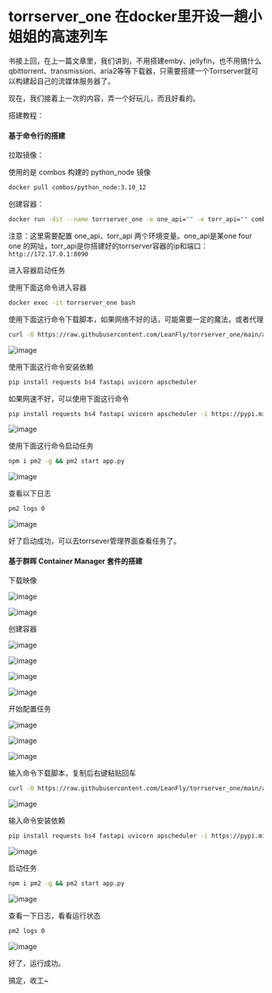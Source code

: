 # torrserver_one 在docker里开设一趟小姐姐的高速列车

书接上回，在上一篇文章里，我们讲到，不用搭建emby、jellyfin，也不用搞什么qbittorrent、transmission、aria2等等下载器，只需要搭建一个Torrserver就可以构建起自己的流媒体服务器了。

现在，我们接着上一次的内容，弄一个好玩儿，而且好看的。


搭建教程：

#### 基于命令行的搭建

拉取镜像：

使用的是 combos 构建的 python_node 镜像

```bash
docker pull combos/python_node:3.10_12
```

创建容器：

```bash
docker run -dit --name torrserver_one -e one_api="" -e torr_api="" combos/python_node:3.10_12
```

注意：这里需要配置 one_api、torr_api 两个环境变量。one_api是某one four one 的网址，torr_api是你搭建好的torrserver容器的ip和端口：`http://172.17.0.1:8090`

进入容器启动任务

使用下面这命令进入容器

```bash
docker exec -it torrserver_one bash
```

使用下面这行命令下载脚本，如果网络不好的话，可能需要一定的魔法，或者代理

```bash
curl -O https://raw.githubusercontent.com/LeanFly/torrserver_one/main/app.py
```

![image](assets/image-20240510175909-nc8rmat.png)


使用下面这行命令安装依赖

```bash
pip install requests bs4 fastapi uvicorn apscheduler
```

如果网速不好，可以使用下面这行命令

```bash
pip install requests bs4 fastapi uvicorn apscheduler -i https://pypi.mirrors.ustc.edu.cn/simple
```

![image](assets/image-20240510175849-f5g9vsv.png)


使用下面这行命令启动任务

```bash
npm i pm2 -g && pm2 start app.py
```

![image](assets/image-20240510174056-fl75zmh.png)


查看以下日志

```bash
pm2 logs 0
```

![image](assets/image-20240510174132-umcfo36.png)

好了启动成功，可以去torrsever管理界面查看任务了。


#### 基于群晖 Container Manager 套件的搭建

下载映像

![image](assets/image-20240510174510-63j7oin.png)

![image](assets/image-20240510180049-oqfkqsw.png)

创建容器

![image](assets/image-20240510181656-jucup1y.png)

![image](assets/image-20240510181711-knqwu0i.png)

![image](assets/image-20240510181748-p5emof2.png)

![image](assets/image-20240510181855-joj86if.png)

开始配置任务


![image](assets/image-20240510181949-pldpb6j.png)


![image](assets/image-20240510182026-js4l0gi.png)

![image](assets/image-20240510182048-640l7gq.png)

输入命令下载脚本，复制后右键粘贴回车

```bash
curl -O https://raw.githubusercontent.com/LeanFly/torrserver_one/main/app.py
```

![image](assets/image-20240510182220-lk71ajc.png)

输入命令安装依赖

```bash
pip install requests bs4 fastapi uvicorn apscheduler -i https://pypi.mirrors.ustc.edu.cn/simple
```

![image](assets/image-20240510182548-rw4ipt2.png)

启动任务

```bash
npm i pm2 -g && pm2 start app.py
```

![image](assets/image-20240510182721-d3n65f7.png)

查看一下日志，看看运行状态

```bash
pm2 logs 0
```

![image](assets/image-20240510182809-uaib4o6.png)

好了，运行成功。

搞定，收工~
